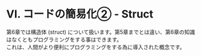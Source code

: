 # VI. コードの簡易化② - Struct

第6章では構造体 (struct) について扱います。第5章までとは違い、第6章の知識はなくともプログラミングをする事はできます。  
これは、人間がより便利にプログラミングをする為に導入された概念です。
